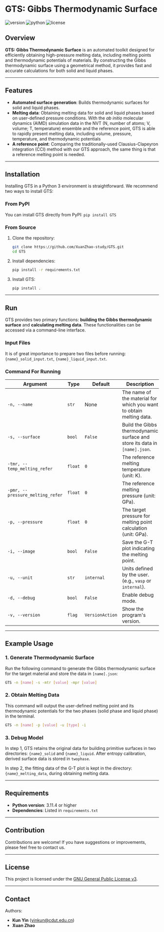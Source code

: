 # GTS: Gibbs Thermodynamic Surface

![version](https://img.shields.io/badge/version-1.0.0-blue)
![python](https://img.shields.io/badge/python-3.11.4%2B-brightgreen)
![license](https://img.shields.io/badge/license-GPL_3.0-yellow)

## Overview

**GTS: Gibbs Thermodynamic Surface** is an automated toolkit designed for efficiently obtaining high-pressure melting data, including melting points and thermodynamic potentials of materials. By constructing the Gibbs thermodynamic surface using a geometrical method, it provides fast and accurate calculations for both solid and liquid phases.

---

## Features

- **Automated surface generation**: Builds thermodynamic surfaces for solid and liquid phases.
- **Melting data**: Obtaining melting data for solid and liquid phases based on user-defined pressure conditions. With the *ab initio* molecular dynamics (AIMD) simulation data in the NVT (N, number of atoms; V, volume; T, temperature) ensemble and the reference point, GTS is able to rapidly present melting data, including volume, pressure, temperature, and thermodynamic potentials
- **A reference point**: Comparing the traditionally-used Clausius-Clapeyron integration (CCI) method with our GTS approach, the same thing is that a reference melting point is needed.


---

## Installation

Installing GTS in a Python 3 environment is straightforward. We recommend two ways to install GTS:

### From PyPI

You can install GTS directly from PyPI:
      ```
      pip install GTS
      ```

### From Source

1. Clone the repository:
    ```bash
    git clone https://github.com/XuanZhao-study/GTS.git
    cd GTS
    ```

2. Install dependencies:
    ```bash
    pip install -r requirements.txt
    ```

3. Install GTS:
    ```bash
    pip install .
    ```

---

## Run

GTS provides two primary functions: **building the Gibbs thermodynamic surface** and **calculating melting data**. These functionalities can be accessed via a command-line interface.

### Input Files

It is of great importance to prepare two files before running: `{name}_solid_input.txt`, `{name}_liquid_input.txt`. 



### Command For Running

| Argument                         | Type    | Default         | Description                                                                |
|----------------------------------|---------|-----------------|----------------------------------------------------------------------------|
| `-n, --name`                     | `str`   | None            | The name of the material for which you want to obtain melting data.        |
| `-s, --surface`                  | `bool`  | `False`         | Build the Gibbs thermodynamic surface and store its data in `[name].json`. |
| `-tmr, --temp_melting_refer`     | `float` | `0`             | The reference melting temperature (unit: K).                               |
| `-pmr, --pressure_melting_refer` | `float` | `0`             | The reference melting pressure (unit: GPa).                                |
| `-p, --pressure`                 | `float` | `0`             | The target pressure for melting point calculation (unit: GPa).             |
| `-i, --image`                    | `bool`  | `False`         | Save the G-T plot indicating the melting point.                            |
| `-u, --unit`                     | `str`   | `internal`      | Units defined by the user. (e.g., `vasp` or `internal`).                   |
| `-d, --debug`                    | `bool`  | `False`         | Enable debug mode.                                                         |
| `-v, --version`                  | `flag`  | `VersionAction` | Show the program's version.                                                |

---

## Example Usage

### 1. Generate Thermodynamic Surface
Run the following command to generate the Gibbs thermodynamic surface for the target material and store the data in `[name].json`:

```bash
GTS -n [name] -s -mtr [value] -mpr [value]
```

### 2. Obtain Melting Data
This command will output the user-defined melting point and its thermodynamic potentials for the two phases (solid phase and liquid phase) in the terminal.

```bash
GTS -n [name] -p [value] -u [type] -i
```

### 3. Debug Model
In step 1, GTS retains the original data for building primitive surfaces in two directories: `{name}_solid` and `{name}_liquid`. After entropy calibration, derived surface data is stored in `twophase`.

In step 2, the fitting data of the G-T plot is kept in the directory: `{name}_melting_data`, during obtaining melting data.

---

## Requirements

- **Python version**: 3.11.4 or higher
- **Dependencies**: Listed in `requirements.txt`

---

## Contribution

Contributions are welcome! If you have suggestions or improvements, please feel free to contact us.

---

## License

This project is licensed under the [GNU General Public License v3](LICENSE.txt).

---

## Contact

Authors:  
- **Kun Yin** ([yinkun@cdut.edu.cn](mailto:yinkun@cdut.edu.cn))  
- **Xuan Zhao**










